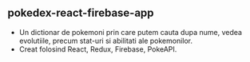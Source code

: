 ## pokedex-react-firebase-app

- Un dictionar de pokemoni prin care putem cauta dupa nume, vedea evolutiile, precum stat-uri si abilitati ale pokemonilor.
- Creat folosind React, Redux, Firebase, PokeAPI.